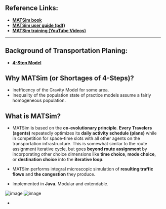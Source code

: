 ## Reference Links: 
 - [**MATSim book**](https://www.ubiquitypress.com/site/books/e/10.5334/baw/) 
 - [**MATSim user guide (pdf)**](http://ci.matsim.org:8080/job/MATSim-Book/ws/partOne-latest.pdf) 
 - [**MATSim training (YouTube Videos)**](https://www.youtube.com/watch?v=y3T_DaDA3_c&list=PLLGIZCXnKbU6-9vy_rKZ6gW7E_ra42hfX) 

________________________________________________
## Background of Transportation Planing: 
 - [**4-Step Model**](https://github.com/GangSuUGA/The-Optimization-of-Sensor-Location/blob/main/Background:%20Traffic%204-step%20model.md) 

## Why MATSim (or Shortages of 4-Steps)? 
 - Inefficency of the Gravity Model for some area. 
 - Inequality of the population state of practice models assume a fairly homogeneous population. 



## What is MATSim? 
 - MATSim is based on the **co-evolutionary principle**. **Every Travelers (agents)** repeatedly optimizes its **daily activity schedule (plans)** while in competition for space-time slots with all other agents on the transportation infrastructure. This is somewhat similar to the route assignment iterative cycle, but goes **beyond route assignment** by incorporating other choice dimensions like **time choice**, **mode choice**, or **destination choice** into the **iterative loop**.

 - MATSim performs integral microscopic simulation of **resulting traffic flows** and **the congestion** they produce.  

 - Implemented in **Java**. Modular and extendable. 

![image](https://user-images.githubusercontent.com/88390140/134030107-72824015-2e63-4e73-802e-7b6baf35e683.png)
![image](https://user-images.githubusercontent.com/88390140/134051232-1744ffa2-4f27-4aa6-b390-f271add57799.png)


 - 

